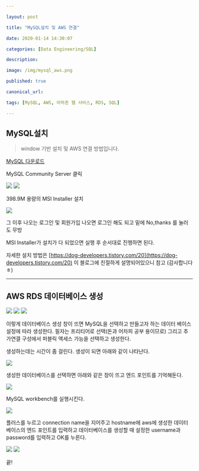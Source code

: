 ```yaml
---

layout: post

title: "MySQL설치 및 AWS 연결"

date: 2020-01-14 14:30:07

categories: [Data Engineering/SQL]

description:

image: /img/mysql_aws.png

published: true

canonical_url:

tags: [MySQL, AWS, 아마존 웹 서비스, RDS, SQL]

---
```


## MySQL설치

> window 기반 설치 및 AWS 연결 방법입니다.

[MySQL 다운로드](https://dev.mysql.com/downloads/)

MySQL Community Server 클릭

<img src='/img/mysqlins1.png'>

<img src='/img/mysqlins2.png'>

398.9M 용량의 MSI Installer 설치

<img src='/img/mysqlins3.png'>

그 이후 나오는 로그인 및 회원가입 나오면 로그인 해도 되고 밑에 No,thanks 를 눌러도 무방

MSI Installer가 설치가 다 되었으면 실행 후 순서대로 진행하면 된다.

자세한 설치 방법은 [https://dog-developers.tistory.com/20](https://dog-developers.tistory.com/20) 이 블로그에 친절하게 설명되어있으니 참고 (감사합니다ㅎ)

---------------------------------

## AWS RDS 데이터베이스 생성

<img src='/img/rds1.png'>

<img src='/img/rds2.png'>

<img src='/img/rds3.png'>

이렇게 데이터베이스 생성 창이 뜨면 MySQL을 선택하고 만들고자 하는 데이터 베이스 설정에 따라 생성한다. 필자는 프리티어로 선택(돈과 어차피 공부 용이므로) 그리고 추가연결 구성에서 퍼블릭 액세스 가능을 선택하고 생성한다.

생성하는데는 시간이 좀 걸린다.
생성이 되면 아래와 같이 나타난다.

<img src='/img/rds4.png'>

생성한 데이터베이스를 선택하면 아래와 같은 창이 뜨고 엔드 포인트를 기억해둔다.

<img src='/img/rds5.png'>

MySQL workbench를 실행시킨다.

<img src='/img/mysql_work1.PNG'>

플러스를 누르고 connection name을 지어주고 hostname에 aws에 생성한 데이터베이스의 엔드 포인트를 입력하고 데이터베이스를 생성할 때 설정한 username과 password를 입력하고 OK를 누른다.

<img src='/img/mysql_work2.PNG'>

<img src='/img/mysql_work3.PNG'>

끝!
